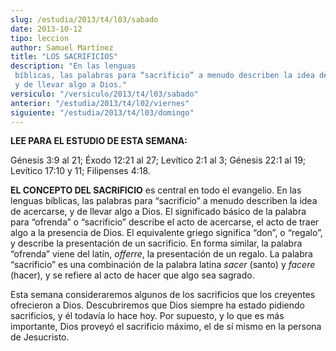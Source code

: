 ```yaml
---
slug: /estudia/2013/t4/l03/sabado
date: 2013-10-12
tipo: leccion
author: Samuel Martínez
title: "LOS SACRIFICIOS"
description: "En las lenguas bíblicas, las palabras para “sacrificio” a menudo describen la idea de acercarse, y de llevar algo a Dios."
versiculo: "/versiculo/2013/t4/l03/sabado"
anterior: "/estudia/2013/t4/l02/viernes"
siguiente: "/estudia/2013/t4/l03/domingo"
---
```


**LEE PARA EL ESTUDIO DE ESTA SEMANA:**

Génesis 3:9 al 21; Éxodo 12:21 al 27; Levítico 2:1 al 3; Génesis 22:1 al 19; Levítico 17:10 y 11; Filipenses 4:18.

**EL CONCEPTO DEL SACRIFICIO** es central en todo el evangelio. En las lenguas bíblicas, las palabras para “sacrificio” a menudo describen la idea de acercarse, y de llevar algo a Dios. El significado básico de la palabra para “ofrenda” o “sacrificio” describe el acto de acercarse, el acto de traer algo a la presencia de Dios. El equivalente griego significa “don”, o “regalo”, y describe la presentación de un sacrificio. En forma similar, la palabra “ofrenda” viene del latín, _offerre_, la presentación de un regalo. La palabra “sacrificio” es una combinación de la palabra latina _sacer_ (santo) y _facere_ (hacer), y se refiere al acto de hacer que algo sea sagrado.

Esta semana consideraremos algunos de los sacrificios que los creyentes ofrecieron a Dios. Descubriremos que Dios siempre ha estado pidiendo sacrificios, y él todavía lo hace hoy. Por supuesto, y lo que es más importante, Dios proveyó el sacrificio máximo, el de sí mismo en la persona de Jesucristo.

